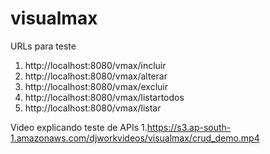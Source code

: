 # visualmax
URLs para teste 
1. http://localhost:8080/vmax/incluir
2. http://localhost:8080/vmax/alterar
3. http://localhost:8080/vmax/excluir
4. http://localhost:8080/vmax/listartodos
5. http://localhost:8080/vmax/listar

Video explicando teste de APIs
1.https://s3.ap-south-1.amazonaws.com/djworkvideos/visualmax/crud_demo.mp4
